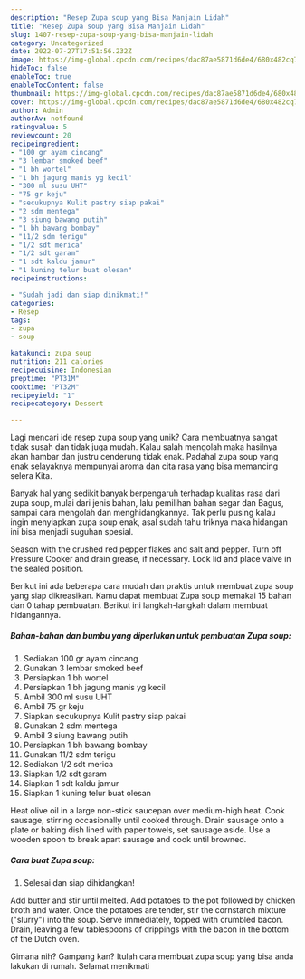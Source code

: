 ```yaml
---
description: "Resep Zupa soup yang Bisa Manjain Lidah"
title: "Resep Zupa soup yang Bisa Manjain Lidah"
slug: 1407-resep-zupa-soup-yang-bisa-manjain-lidah
category: Uncategorized
date: 2022-07-27T17:51:56.232Z
image: https://img-global.cpcdn.com/recipes/dac87ae5871d6de4/680x482cq70/zupa-soup-foto-resep-utama.jpg
hideToc: false
enableToc: true
enableTocContent: false
thumbnail: https://img-global.cpcdn.com/recipes/dac87ae5871d6de4/680x482cq70/zupa-soup-foto-resep-utama.jpg
cover: https://img-global.cpcdn.com/recipes/dac87ae5871d6de4/680x482cq70/zupa-soup-foto-resep-utama.jpg
author: Admin
authorAv: notfound
ratingvalue: 5
reviewcount: 20
recipeingredient:
- "100 gr ayam cincang"
- "3 lembar smoked beef"
- "1 bh wortel"
- "1 bh jagung manis yg kecil"
- "300 ml susu UHT"
- "75 gr keju"
- "secukupnya Kulit pastry siap pakai"
- "2 sdm mentega"
- "3 siung bawang putih"
- "1 bh bawang bombay"
- "11/2 sdm terigu"
- "1/2 sdt merica"
- "1/2 sdt garam"
- "1 sdt kaldu jamur"
- "1 kuning telur buat olesan"
recipeinstructions:

- "Sudah jadi dan siap dinikmati!"
categories:
- Resep
tags:
- zupa
- soup

katakunci: zupa soup 
nutrition: 211 calories
recipecuisine: Indonesian
preptime: "PT31M"
cooktime: "PT32M"
recipeyield: "1"
recipecategory: Dessert

---
```





Lagi mencari ide resep zupa soup yang unik? Cara membuatnya sangat tidak susah dan tidak juga mudah. Kalau salah mengolah maka hasilnya akan hambar dan justru cenderung tidak enak. Padahal zupa soup yang enak selayaknya mempunyai aroma dan cita rasa yang bisa memancing selera Kita.





Banyak hal yang sedikit banyak berpengaruh terhadap kualitas rasa dari zupa soup, mulai dari jenis bahan, lalu pemilihan bahan segar dan Bagus, sampai cara mengolah dan menghidangkannya. Tak perlu pusing kalau ingin menyiapkan zupa soup enak,      asal sudah tahu triknya maka hidangan ini bisa menjadi suguhan spesial.














Season with the crushed red pepper flakes and salt and pepper. Turn off Pressure Cooker and drain grease, if necessary. Lock lid and place valve in the sealed position.






Berikut ini ada beberapa cara mudah dan praktis untuk membuat zupa soup yang siap dikreasikan. Kamu dapat membuat Zupa soup memakai 15 bahan dan 0 tahap pembuatan. Berikut ini langkah-langkah dalam membuat hidangannya.

<!--inarticleads1-->

##### Bahan-bahan dan bumbu yang diperlukan untuk pembuatan Zupa soup:

1. Sediakan 100 gr ayam cincang
1. Gunakan 3 lembar smoked beef
1. Persiapkan 1 bh wortel
1. Persiapkan 1 bh jagung manis yg kecil
1. Ambil 300 ml susu UHT
1. Ambil 75 gr keju
1. Siapkan secukupnya Kulit pastry siap pakai
1. Gunakan 2 sdm mentega
1. Ambil 3 siung bawang putih
1. Persiapkan 1 bh bawang bombay
1. Gunakan 11/2 sdm terigu
1. Sediakan 1/2 sdt merica
1. Siapkan 1/2 sdt garam
1. Siapkan 1 sdt kaldu jamur
1. Siapkan 1 kuning telur buat olesan


Heat olive oil in a large non-stick saucepan over medium-high heat. Cook sausage, stirring occasionally until cooked through. Drain sausage onto a plate or baking dish lined with paper towels, set sausage aside. Use a wooden spoon to break apart sausage and cook until browned. 

<!--inarticleads2-->

##### Cara buat Zupa soup:


1. Selesai dan siap dihidangkan!

Add butter and stir until melted. Add potatoes to the pot followed by chicken broth and water. Once the potatoes are tender, stir the cornstarch mixture (&#34;slurry&#34;) into the soup. Serve immediately, topped with crumbled bacon. Drain, leaving a few tablespoons of drippings with the bacon in the bottom of the Dutch oven. 

Gimana nih? Gampang kan? Itulah cara membuat zupa soup yang bisa anda lakukan di rumah. Selamat menikmati
